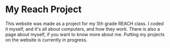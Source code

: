 # My Reach Project

This website was made as a project for my 5th grade REACH class. I coded it myself, and it's all about computers, and how they work. There is also a page about myself, if you want to know more about me. Putting my projects on the website is currently in progress.
